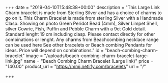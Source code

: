 +++ 
date = "2019-04-10T15:48:38+00:00" 
description = "This Large Link Charm bracelet is made from Sterling Silver and has a choice of charms to go on it. This Charm Bracelet is made from sterling Silver with a Handmade Clasp. Showing on photo Green Peridot Bead (4mm), Silver Limpet Shell, silver Cowrie, Fish, Puffin and Pebble Charm with a 9ct Gold detail. Standard lenght 19 cm including clasp. Please contact directly for other combinations or lenght. Any charms from Beachcombing necklace range can be used here See other bracelets or Beach combing Pendants for ideas. Price will depend on combinations." 
id = "beach-combing-charm-bracelet" 
image = "/uploads/beach-combing-charm-bracelet-large-link.jpg"
name = "Beach Combing Charm Bracelet (Large link)" 
price = "140.00"
product_url = "https://mmj.netlify.com/bracelets" 
url = "/"

+++
